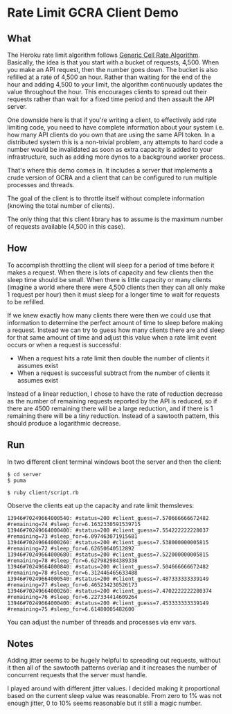 # Rate Limit GCRA Client Demo

## What

The Heroku rate limit algorithm follows [Generic Cell Rate Algorithm](https://brandur.org/rate-limiting). Basically, the idea is that you start with a bucket of requests, 4,500. When you make an API request, then the number goes down. The bucket is also refilled at a rate of 4,500 an hour. Rather than waiting for the end of the hour and adding 4,500 to your limit, the algorithm continuously updates the value throughout the hour. This encourages clients to spread out their requests rather than wait for a fixed time period and then assault the API server.

One downside here is that if you're writing a client, to effectively add rate limiting code, you need to have complete information about your system i.e. how many API clients do you own that are using the same API token. In a distributed system this is a non-trivial problem, any attempts to hard code a number would be invalidated as soon as extra capacity is added to your infrastructure, such as adding more dynos to a background worker process.

That's where this demo comes in. It includes a server that implements a crude version of GCRA and a client that can be configured to run multiple processes and threads.

The goal of the client is to throttle itself without complete information (knowing the total number of clients).

The only thing that this client library has to assume is the maximum number of requests available (4,500 in this case).

## How

To accomplish throttling the client will sleep for a period of time before it makes a request. When there is lots of capacity and few clients then the sleep time should be small. When there is little capacity or many clients (imagine a world where there were 4,500 clients then they can all only make 1 request per hour) then it must sleep for a longer time to wait for requests to be refilled.

If we knew exactly how many clients there were then we could use that information to determine the perfect amount of time to sleep before making a request. Instead we can try to guess how many clients there are and sleep for that same amount of time and adjust this value when a rate limit event occurs or when a request is successful:

- When a request hits a rate limit then double the number of clients it assumes exist
- When a request is successful subtract from the number of clients it assumes exist

Instead of a linear reduction, I chose to have the rate of reduction decrease as the number of remaining requests reported by the API is reduced, so if there are 4500 remaining there will be a large reduction, and if there is 1 remaining there will be a tiny reduction. Instead of a sawtooth pattern, this should produce a logarithmic decrease.

## Run

In two different client terminal windows boot the server and then the client:

```
$ cd server
$ puma
```

```
$ ruby client/script.rb
```

Observe the clients eat up the capacity and rate limit themsleves:

```
13946#70249664000540: #status=200 #client_guess=7.570666666672482 #remaining=74 #sleep_for=6.1632330591539715
13946#70249664000400: #status=200 #client_guess=7.554222222228037 #remaining=73 #sleep_for=6.097463071915681
13946#70249664000260: #status=200 #client_guess=7.538000000005815 #remaining=72 #sleep_for=6.62650640512892
13946#70249664000680: #status=200 #client_guess=7.522000000005815 #remaining=78 #sleep_for=6.627982984389338
13946#70249664000840: #status=200 #client_guess=7.504666666672482 #remaining=78 #sleep_for=6.312446465633488
13946#70249664000540: #status=200 #client_guess=7.487333333339149 #remaining=77 #sleep_for=6.465234230526173
13946#70249664000260: #status=200 #client_guess=7.4702222222280374 #remaining=76 #sleep_for=6.227334414609264
13946#70249664000400: #status=200 #client_guess=7.453333333339149 #remaining=75 #sleep_for=6.61480005482600
```

You can adjust the number of threads and processes via env vars.

## Notes

Adding jitter seems to be hugely helpful to spreading out requests, without it then all of the sawtooth patterns overlap and it increases the number of concurrent requests that the server must handle.

I played around with different jitter values. I decided making it proportional based on the current sleep value was reasonable. From zero to 1% was not enough jitter, 0 to 10% seems reasonable but it still a magic number.
